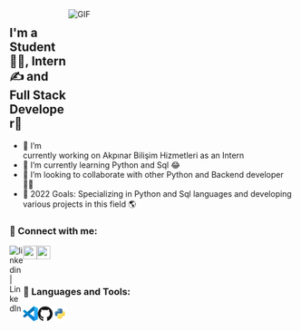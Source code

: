 <img align="right" alt="GIF" src="https://github.com/abhisheknaiidu/abhisheknaiidu/blob/master/code.gif?raw=true" width="400" height="240" />

## I'm a Student👨‍🎓, Intern✍ and Full Stack Developer🚀
- 🔭 I’m currently working on Akpınar Bilişim Hizmetleri as an Intern
- 🌱 I’m currently learning Python and Sql 😂
- 👯 I’m looking to collaborate with other Python and Backend developer 👩‍💻
- 🥅 2022 Goals: Specializing in Python and Sql languages and developing various projects in this field 🌎

### 📩 Connect with me:

[<img align="left" alt="linkedin | LinkedIn" width="24px" src="https://raw.githubusercontent.com/peterthehan/peterthehan/master/assets/linkedin.svg" />][linkedin]
[<img align="left" height="24" width="24" src="https://cdn.jsdelivr.net/npm/simple-icons@v4/icons/instagram.svg" />][instagram]
[<img align="left" height="24" width="24" src="https://cdn.jsdelivr.net/npm/simple-icons@v4/icons/gmail.svg" />][gmail]


<br />


[instagram]: https://www.instagram.com/aybarsunlu
[linkedin]: https://www.linkedin.com/in/aybarsunlu/
[gmail]: mailto:aybarsunlu@hotmail.com
<br />

### 🔧 Languages and Tools:

[<img align="left" alt="Visual Studio Code" width="26px" src="https://raw.githubusercontent.com/github/explore/80688e429a7d4ef2fca1e82350fe8e3517d3494d/topics/visual-studio-code/visual-studio-code.png" />][vsCode]
[<img align="left" alt="GitHub" width="26px" src="https://raw.githubusercontent.com/github/explore/78df643247d429f6cc873026c0622819ad797942/topics/github/github.png" />][github]
[<img align="left" alt="Python" width="26px" src="https://raw.githubusercontent.com/github/explore/cebd63002168a05a6a642f309227eefeccd92950/topics/python/python.png" />][python]


<br />

[vsCode]: https://code.visualstudio.com/
[github]: https://github.com/IbrahimTalha0
[python]: https://www.python.org/
